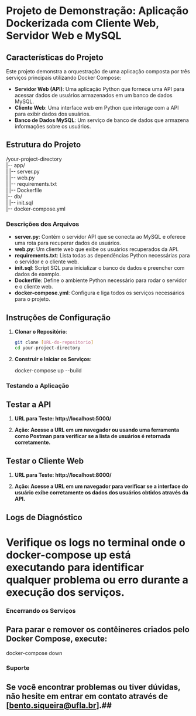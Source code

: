 # Projeto de Demonstração: Aplicação Dockerizada com Cliente Web, Servidor Web e MySQL

## Características do Projeto
Este projeto demonstra a orquestração de uma aplicação composta por três serviços principais utilizando Docker Compose:

- **Servidor Web (API)**: Uma aplicação Python que fornece uma API para acessar dados de usuários armazenados em um banco de dados MySQL.
- **Cliente Web**: Uma interface web em Python que interage com a API para exibir dados dos usuários.
- **Banco de Dados MySQL**: Um serviço de banco de dados que armazena informações sobre os usuários.

## Estrutura do Projeto

/your-project-directory\
|-- app/\
| |-- server.py\
| |-- web.py\
| |-- requirements.txt\
| |-- Dockerfile\
|-- db/\
| |-- init.sql\
|-- docker-compose.yml


### Descrições dos Arquivos
- **server.py**: Contém o servidor API que se conecta ao MySQL e oferece uma rota para recuperar dados de usuários.
- **web.py**: Um cliente web que exibe os usuários recuperados da API.
- **requirements.txt**: Lista todas as dependências Python necessárias para o servidor e o cliente web.
- **init.sql**: Script SQL para inicializar o banco de dados e preencher com dados de exemplo.
- **Dockerfile**: Define o ambiente Python necessário para rodar o servidor e o cliente web.
- **docker-compose.yml**: Configura e liga todos os serviços necessários para o projeto.

## Instruções de Configuração
1. **Clonar o Repositório**:
   ```bash
   git clone [URL-do-repositorio]
   cd your-project-directory

2. **Construir e Iniciar os Serviços**:

    docker-compose up --build

### Testando a Aplicação

## Testar a API
1. **URL para Teste: http://localhost:5000/**

2. **Ação: Acesse a URL em um navegador ou usando uma ferramenta como Postman para verificar se a lista de usuários é retornada corretamente.** 

## Testar o Cliente Web
1. **URL para Teste: http://localhost:8000/**

2. **Ação: Acesse a URL em um navegador para verificar se a interface do usuário exibe corretamente os dados dos usuários obtidos através da API.**

## Logs de Diagnóstico

# Verifique os logs no terminal onde o docker-compose up está executando para identificar qualquer problema ou erro durante a execução dos serviços.


### Encerrando os Serviços

## **Para parar e remover os contêineres criados pelo Docker Compose, execute**:

docker-compose down

### Suporte

## Se você encontrar problemas ou tiver dúvidas, não hesite em entrar em contato através de [bento.siqueira@ufla.br].##